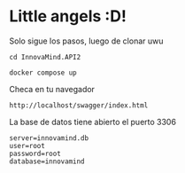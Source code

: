 # Little angels :D!
Solo sigue los pasos, luego de clonar uwu
   

    cd InnovaMind.API2

    docker compose up
Checa en tu navegador

    http://localhost/swagger/index.html
   
La base de datos tiene abierto el puerto 3306

    server=innovamind.db
    user=root
    password=root
    database=innovamind